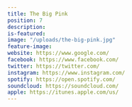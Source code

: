 ```yaml
---
title: The Big Pink
position: 7
description: 
is-featured: 
image: "/uploads/the-big-pink.jpg"
feature-image: 
website: https://www.google.com/
facebook: https://www.facebook.com/
twitter: https://twitter.com/
instagram: https://www.instagram.com/
spotify: https://open.spotify.com/
soundcloud: https://soundcloud.com/
apple: https://itunes.apple.com/us/
---
```


